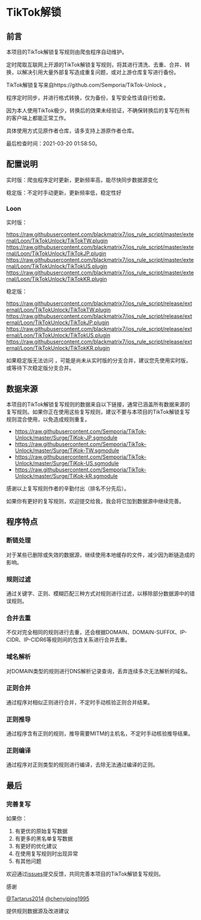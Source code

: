 # TikTok解锁

## 前言

本项目的TikTok解锁复写规则由爬虫程序自动维护。

定时爬取互联网上开源的TikTok解锁复写规则，将其进行清洗、去重、合并、转换，以解决引用大量外部复写造成重复问题，或对上游仓库复写进行备份。

TikTok解锁复写来自https://github.com/Semporia/TikTok-Unlock 。

程序定时同步，并进行格式转换，仅为备份，复写安全性请自行检查。

因为本人使用TikTok极少，转换后的效果未经验证，不确保转换后的复写在所有的客户端上都能正常工作。

具体使用方式见原作者仓库，请多支持上游原作者仓库。


最后检查时间：2021-03-20 01:58:50。

## 配置说明

实时版：爬虫程序定时更新，更新频率高，能尽快同步数据源变化

稳定版：不定时手动更新，更新频率低，稳定性好

### Loon 

实时版：

https://raw.githubusercontent.com/blackmatrix7/ios_rule_script/master/external/Loon/TikTokUnlock/TikTokTW.plugin
https://raw.githubusercontent.com/blackmatrix7/ios_rule_script/master/external/Loon/TikTokUnlock/TikTokJP.plugin
https://raw.githubusercontent.com/blackmatrix7/ios_rule_script/master/external/Loon/TikTokUnlock/TikTokUS.plugin
https://raw.githubusercontent.com/blackmatrix7/ios_rule_script/master/external/Loon/TikTokUnlock/TikTokKR.plugin


稳定版：

https://raw.githubusercontent.com/blackmatrix7/ios_rule_script/release/external/Loon/TikTokUnlock/TikTokTW.plugin
https://raw.githubusercontent.com/blackmatrix7/ios_rule_script/release/external/Loon/TikTokUnlock/TikTokJP.plugin
https://raw.githubusercontent.com/blackmatrix7/ios_rule_script/release/external/Loon/TikTokUnlock/TikTokUS.plugin
https://raw.githubusercontent.com/blackmatrix7/ios_rule_script/release/external/Loon/TikTokUnlock/TikTokKR.plugin


如果稳定版无法访问 ，可能是尚未从实时版的分支合并，建议您先使用实时版，或等待下次稳定版分支合并。


## 数据来源

本项目的TikTok解锁复写规则的数据来自以下链接，通常已涵盖所有数据来源的复写规则。如果你正在使用这些复写规则，建议不要与本项目的TikTok解锁复写规则混合使用，以免造成规则重复。

- https://raw.githubusercontent.com/Semporia/TikTok-Unlock/master/Surge/TiKok-JP.sgmodule
- https://raw.githubusercontent.com/Semporia/TikTok-Unlock/master/Surge/TiKok-TW.sgmodule
- https://raw.githubusercontent.com/Semporia/TikTok-Unlock/master/Surge/TiKok-US.sgmodule
- https://raw.githubusercontent.com/Semporia/TikTok-Unlock/master/Surge/TiKok-kR.sgmodule


感谢以上复写规则作者的辛勤付出（排名不分先后）。

如果你有更好的复写规则，欢迎提交给我，我会将它加到数据源中继续完善。

## 程序特点

### 断链处理

对于某些已删除或失效的数据源，继续使用本地缓存的文件，减少因为断链造成的影响。

### 规则过滤

通过关键字、正则、模糊匹配三种方式对规则进行过滤，以移除部分数据源中的错误规则。

### 合并去重

不仅对完全相同的规则进行去重，还会根据DOMAIN、DOMAIN-SUFFIX、IP-CIDR、IP-CIDR6等规则间的包含关系进行合并去重。

### 域名解析

对DOMAIN类型的规则进行DNS解析记录查询，丢弃连续多次无法解析的域名。

### 正则合并

通过程序对相似正则进行合并，不定时手动核验正则合并结果。

### 正则推导

通过程序含有正则的规则，推导需要MITM的主机名，不定时手动核验推导结果。

### 正则编译

通过程序对正则类型的规则进行编译，去除无法通过编译的正则。

## 最后

### 完善复写

如果你：

1. 有更优的原始复写数据
2. 有更多的黑名单复写数据
3. 有更好的优化建议
4. 在使用复写规则时出现异常
5. 有其他问题

欢迎通过[issues](https://github.com/blackmatrix7/ios_rule_script/issues/new)提交反馈，共同完善本项目的TikTok解锁复写规则。

感谢

[@Tartarus2014](https://github.com/Tartarus2014)  [@chenyiping1995](https://github.com/chenyiping1995) 

提供规则数据源及改进建议